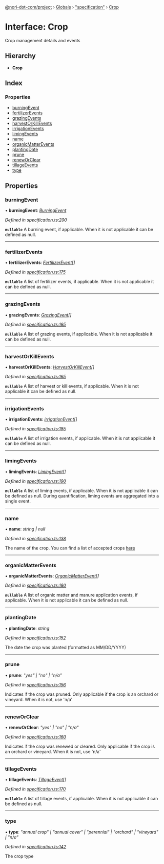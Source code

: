 [@nori-dot-com/project](../README.md) › [Globals](../globals.md) › ["specification"](../modules/_specification_.md) › [Crop](_specification_.crop.md)

# Interface: Crop

Crop management details and events

## Hierarchy

* **Crop**

## Index

### Properties

* [burningEvent](_specification_.crop.md#burningevent)
* [fertilizerEvents](_specification_.crop.md#fertilizerevents)
* [grazingEvents](_specification_.crop.md#grazingevents)
* [harvestOrKillEvents](_specification_.crop.md#harvestorkillevents)
* [irrigationEvents](_specification_.crop.md#irrigationevents)
* [limingEvents](_specification_.crop.md#limingevents)
* [name](_specification_.crop.md#name)
* [organicMatterEvents](_specification_.crop.md#organicmatterevents)
* [plantingDate](_specification_.crop.md#plantingdate)
* [prune](_specification_.crop.md#prune)
* [renewOrClear](_specification_.crop.md#reneworclear)
* [tillageEvents](_specification_.crop.md#tillageevents)
* [type](_specification_.crop.md#type)

## Properties

###  burningEvent

• **burningEvent**: *[BurningEvent](_specification_.burningevent.md)*

*Defined in [specification.ts:200](https://github.com/nori-dot-eco/nori-dot-com/blob/758366f/packages/project/src/specification.ts#L200)*

**`nullable`** 
A burning event, if applicable. When it is not applicable it can be defined as null.

___

###  fertilizerEvents

• **fertilizerEvents**: *[FertilizerEvent](_specification_.fertilizerevent.md)[]*

*Defined in [specification.ts:175](https://github.com/nori-dot-eco/nori-dot-com/blob/758366f/packages/project/src/specification.ts#L175)*

**`nullable`** 
A list of fertilizer events, if applicable. When it is not applicable it can be defined as null.

___

###  grazingEvents

• **grazingEvents**: *[GrazingEvent](_specification_.grazingevent.md)[]*

*Defined in [specification.ts:195](https://github.com/nori-dot-eco/nori-dot-com/blob/758366f/packages/project/src/specification.ts#L195)*

**`nullable`** 
A list of grazing events, if applicable. When it is not applicable it can be defined as null.

___

###  harvestOrKillEvents

• **harvestOrKillEvents**: *[HarvestOrKillEvent](_specification_.harvestorkillevent.md)[]*

*Defined in [specification.ts:165](https://github.com/nori-dot-eco/nori-dot-com/blob/758366f/packages/project/src/specification.ts#L165)*

**`nullable`** 
A list of harvest or kill events, if applicable. When it is not applicable it can be defined as null.

___

###  irrigationEvents

• **irrigationEvents**: *[IrrigationEvent](_specification_.irrigationevent.md)[]*

*Defined in [specification.ts:185](https://github.com/nori-dot-eco/nori-dot-com/blob/758366f/packages/project/src/specification.ts#L185)*

**`nullable`** 
A list of irrigation events, if applicable. When it is not applicable it can be defined as null.

___

###  limingEvents

• **limingEvents**: *[LimingEvent](_specification_.limingevent.md)[]*

*Defined in [specification.ts:190](https://github.com/nori-dot-eco/nori-dot-com/blob/758366f/packages/project/src/specification.ts#L190)*

**`nullable`** 
A list of liming events, if applicable. When it is not applicable it can be defined as null. During quantification, liming events are aggregated into a single event.

___

###  name

• **name**: *string | null*

*Defined in [specification.ts:138](https://github.com/nori-dot-eco/nori-dot-com/blob/758366f/packages/project/src/specification.ts#L138)*

The name of the crop. You can find a list of accepted crops [here](go.nori.com/inputs)

___

###  organicMatterEvents

• **organicMatterEvents**: *[OrganicMatterEvent](_specification_.organicmatterevent.md)[]*

*Defined in [specification.ts:180](https://github.com/nori-dot-eco/nori-dot-com/blob/758366f/packages/project/src/specification.ts#L180)*

**`nullable`** 
A list of organic matter and manure application events, if applicable. When it is not applicable it can be defined as null.

___

###  plantingDate

• **plantingDate**: *string*

*Defined in [specification.ts:152](https://github.com/nori-dot-eco/nori-dot-com/blob/758366f/packages/project/src/specification.ts#L152)*

The date the crop was planted (formatted as MM/DD/YYYY)

___

###  prune

• **prune**: *"yes" | "no" | "n/a"*

*Defined in [specification.ts:156](https://github.com/nori-dot-eco/nori-dot-com/blob/758366f/packages/project/src/specification.ts#L156)*

Indicates if the crop was pruned. Only applicable if the crop is an orchard or vineyard. When it is not, use 'n/a'

___

###  renewOrClear

• **renewOrClear**: *"yes" | "no" | "n/a"*

*Defined in [specification.ts:160](https://github.com/nori-dot-eco/nori-dot-com/blob/758366f/packages/project/src/specification.ts#L160)*

Indicates if the crop was renewed or cleared. Only applicable if the crop is an orchard or vineyard. When it is not, use 'n/a'

___

###  tillageEvents

• **tillageEvents**: *[TillageEvent](_specification_.tillageevent.md)[]*

*Defined in [specification.ts:170](https://github.com/nori-dot-eco/nori-dot-com/blob/758366f/packages/project/src/specification.ts#L170)*

**`nullable`** 
A list of tillage events, if applicable. When it is not applicable it can be defined as null.

___

###  type

• **type**: *"annual crop" | "annual cover" | "perennial" | "orchard" | "vineyard" | "n/a"*

*Defined in [specification.ts:142](https://github.com/nori-dot-eco/nori-dot-com/blob/758366f/packages/project/src/specification.ts#L142)*

The crop type
